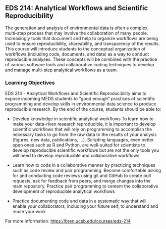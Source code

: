 ## EDS 214: Analytical Workflows and Scientific Reproducibility

The generation and analysis of environmental data is often a complex, multi-step process that may involve the collaboration of many people. Increasingly tools that document and help to organize workflows are being used to ensure reproducibility, shareability, and transparency of the results. This course will introduce students to the conceptual organization of workflows (including code, documents, and data) as a way to conduct reproducible analyses. These concepts will be combined with the practice of various software tools and collaborative coding techniques to develop and manage multi-step analytical workflows as a team.

### Learning Objectives

EDS 214 - Analytical Workflows and Scientific Reproducibility aims to expose incoming MEDS students to “good enough” practices of scientific programming and develop skills in environmental data science to produce reproducible research. By the end of the course, students should be able to:

- Develop knowledge in scientific analytical workflows To learn how to make your data-riven research reproducible, it is important to develop scientific workflows that will rely on programming to accomplish the necessary tasks to go from the raw data to the results of your analysis (figures, new data, publications, …). Scripting languages, even better open ones such as R and Python, are well-suited for scientists to develop reproducible scientific workflows but are not the only tools you will need to develop reproducible and collaborative workflows

- Learn how to code in a collaborative manner by practicing techniques such as code review and pair programming. Become comfortable asking for and conducting code reviews using git and GitHub to create pull requests, ask for feedback from peers, and merge changes into the main repository. Practice pair programming to cement the collaborative development of reproducible analytical workflows

- Practice documenting code and data in a systematic way that will enable your collaborators, including your future self, to understand and reuse your work

For more information: https://bren.ucsb.edu/courses/eds-214
